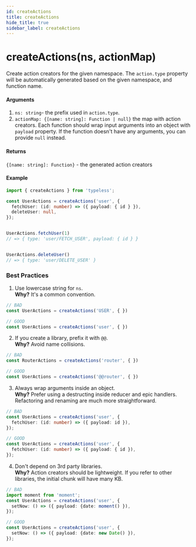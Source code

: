 ```yaml
---
id: createActions
title: createActions
hide_title: true
sidebar_label: createActions
---
```


# createActions(ns, actionMap)
Create action creators for the given namespace. The `action.type` property will be automatically generated based on the given namespace, and function name.

#### Arguments
1. `ns: string`- the prefix used in `action.type`.
2. `actionMap: {[name: string]: Function | null}` the map with action creators. Each function should wrap input arguments into an object with `payload` property. If the function doesn't have any arguments, you can provide `null` instead.


#### Returns
`{[name: string]: Function}` - the generated action creators


#### Example

```ts
import { createActions } from 'typeless';

const UserActions = createActions('user', {
  fetchUser: (id: number) => ({ payload: { id } }),
  deleteUser: null,
});


UserActions.fetchUser(1)
// => { type: 'user/FETCH_USER', payload: { id } }


UserActions.deleteUser()
// => { type: 'user/DELETE_USER' }
```


### Best Practices
1. Use lowercase string for `ns`.  
**Why?** It's a common convention.
```ts
// BAD
const UserActions = createActions('USER', { })

// GOOD
const UserActions = createActions('user', { })
```

2. If you create a library, prefix it with `@@`.  
**Why?** Avoid name collisions.
```ts
// BAD
const RouterActions = createActions('router', { })

// GOOD
const UserActions = createActions('@@router', { })
```

3. Always wrap arguments inside an object.  
**Why?** Prefer using a destructing inside reducer and epic handlers. Refactoring and renaming are much more straightforward. 
```ts
// BAD
const UserActions = createActions('user', {
  fetchUser: (id: number) => ({ payload: id }), 
});

// GOOD
const UserActions = createActions('user', {
  fetchUser: (id: number) => ({ payload: { id }), 
});
```

4. Don't depend on 3rd party libraries.  
**Why?** Action creators should be lightweight. If you refer to other libraries, the initial chunk will have many KB.

```ts
// BAD
import moment from 'moment';
const UserActions = createActions('user', {
  setNow: () => ({ payload: {date: moment() }), 
});

// GOOD
const UserActions = createActions('user', {
  setNow: () => ({ payload: {date: new Date() }), 
});
```